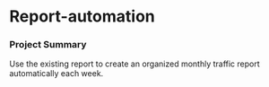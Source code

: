 # Report-automation

### Project Summary
Use the existing report to create an organized monthly traffic report automatically each week.
